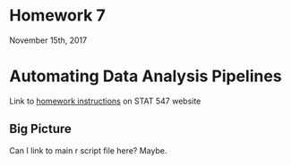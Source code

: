 Homework 7
================
November 15th, 2017

Automating Data Analysis Pipelines
==================================

Link to [homework instructions](http://stat545.com/hw07_automation.html) on STAT 547 website

Big Picture
-----------

Can I link to main r script file here? Maybe.
